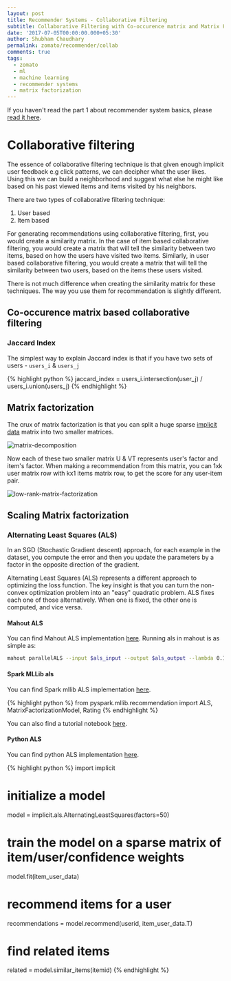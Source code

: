 ```yaml
---
layout: post
title: Recommender Systems - Collaborative Filtering
subtitle: Collaborative Filtering with Co-occurence matrix and Matrix Factorization
date: '2017-07-05T00:00:00.000+05:30'
author: Shubham Chaudhary
permalink: zomato/recommender/collab
comments: true
tags:
  - zomato
  - ml
  - machine learning
  - recommender systems
  - matrix factorization
---
```


If you haven't read the part 1 about recommender system basics, please [read it here][overview-post].

# Collaborative filtering
The essence of collaborative filtering technique is that given enough implicit user feedback e.g click patterns, we can decipher what the user likes. Using this we can build a neighborhood and suggest what else he might like based on his past viewed items and items visited by his neighbors.

There are two types of collaborative filtering technique:
1. User based
2. Item based

For generating recommendations using collaborative filtering, first, you would create a similarity matrix.
In the case of item based collaborative filtering, you would create a matrix that will tell the similarity between two items, based on how the users have visited two items.
Similarly, in user based collaborative filtering, you would create a matrix that will tell the similarity between two users, based on the items these users visited.

There is not much difference when creating the similarity matrix for these techniques.
The way you use them for recommendation is slightly different.

## Co-occurence matrix based collaborative filtering

### Jaccard Index

The simplest way to explain Jaccard index is that if you have two sets of users - `users_i` & `users_j`

{% highlight python %}
jaccard_index = users_i.intersection(user_j) / users_i.union(users_j)
{% endhighlight %}


## Matrix factorization
The crux of matrix factorization is that you can split a huge sparse [implicit data][implicit-data] matrix into two smaller matrices.

![matrix-decomposition][matrix-decomposition]

Now each of these two smaller matrix U & VT represents user's factor and item's factor. When making a recommendation from this matrix, you can 1xk user matrix row with kx1 items matrix row, to get the score for any user-item pair.

![low-rank-matrix-factorization][low-rank-matrix-factorization]


## Scaling Matrix factorization

### Alternating Least Squares (ALS)
In an SGD (Stochastic Gradient descent) approach, for each example in the dataset, you compute the error and then you update the parameters by a factor in the opposite direction of the gradient.

Alternating Least Squares (ALS) represents a different approach to optimizing the loss function. The key insight is that you can turn the non-convex optimization problem into an "easy" quadratic problem. ALS fixes each one of those alternatively. When one is fixed, the other one is computed, and vice versa.

#### Mahout ALS
You can find Mahout ALS implementation [here][mahout-als].
Running als in mahout is as simple as:

```bash
mahout parallelALS --input $als_input --output $als_output --lambda 0.1 --implicitFeedback true --alpha 0.8 --numFeatures 2 --numIterations 5  --numThreadsPerSolver 1 --tempDir tmp
```

#### Spark MLLib als
You can find Spark mllib ALS implementation [here][spark-mllib-als].

{% highlight python %}
from pyspark.mllib.recommendation import ALS, MatrixFactorizationModel, Rating
{% endhighlight %}

You can also find a tutorial notebook [here][spark-mllib-tuitorial].

#### Python ALS
You can find python ALS implementation [here][implicit-github].

{% highlight python %}
import implicit
# initialize a model
model = implicit.als.AlternatingLeastSquares(factors=50)
# train the model on a sparse matrix of item/user/confidence weights
model.fit(item_user_data)
# recommend items for a user
recommendations = model.recommend(userid, item_user_data.T)
# find related items
related = model.similar_items(itemid)
{% endhighlight %}


[overview-post]: {{site_url}}/zomato/recommender/overview
[implicit-data]: {{site_url}}/zomato/recommender/overview#implicit-feedback
[matrix-decomposition]:  {{site.baseurl}}/img/recommenders/matrix-decomposition.png
[low-rank-matrix-factorization]: {{site.baseurl}}/img/recommenders/low-rank-matrix-factorization.png
[mahout-als]: https://mahout.apache.org/users/recommender/intro-als-hadoop.html
[spark-mllib-als]: https://spark.apache.org/docs/latest/mllib-collaborative-filtering.html
[spark-mllib-tuitorial]: https://databricks-training.s3.amazonaws.com/movie-recommendation-with-mllib.html
[implicit-github]: https://github.com/benfred/implicit
